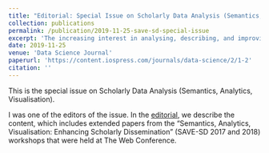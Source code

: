 ```yaml
---
title: "Editorial: Special Issue on Scholarly Data Analysis (Semantics, Analytics, Visualisation)"
collection: publications
permalink: /publication/2019-11-25-save-sd-special-issue
excerpt: 'The increasing interest in analysing, describing, and improving the research process requires the development of new forms of scholarly data publication and analysis that integrates lessons and approaches from the field of Semantic Technologies, Science of Science, Digital Libraries, and Artificial Intelligence. This editorial summarises the content of the Special Issue on Scholarly Data Analysis (Semantics, Analytics, Visualisation), which aims to showcase some of the most interesting research efforts in the field. This issue includes an extended version of the best papers of the last two editions of the “Semantics, Analytics, Visualisation: Enhancing Scholarly Dissemination” (SAVE-SD 2017 and 2018) workshop at The Web Conference.'
date: 2019-11-25
venue: 'Data Science Journal'
paperurl: 'https://content.iospress.com/journals/data-science/2/1-2'
citation: ''
---
```


This is the special issue on Scholarly Data Analysis (Semantics, Analytics, Visualisation).

I was one of the editors of the issue. In the [editorial](doi.org/10.3233/DS-190023), we describe the content, which includes extended papers from the “Semantics, Analytics, Visualisation: Enhancing Scholarly Dissemination” (SAVE-SD 2017 and 2018) workshops that were held at The Web Conference. 